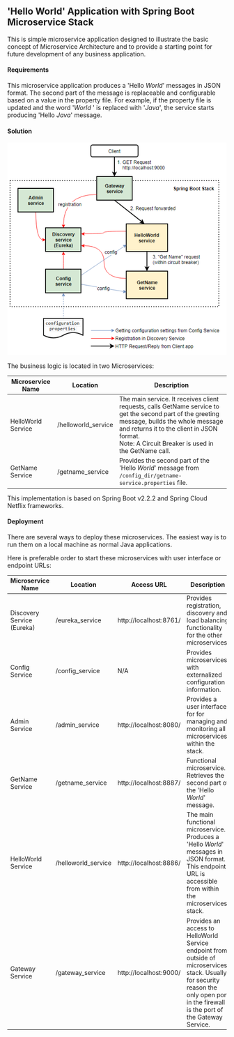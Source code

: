 ## 'Hello World' Application with Spring Boot Microservice  Stack

This is simple microservice application designed to illustrate  the basic concept of Microservice Architecture and to provide a starting point for future development of any business application. 

#### Requirements

This microservice application produces a 'Hello *World*'  messages in JSON format. The  second  part of the message is replaceable and configurable based on a  value in the property file. For example, if the property file is updated and the word '*World* ' is replaced with '*Java*', the service starts producing 'Hello *Java*' message.

#### Solution

!['Hello World' microservices](hello-world-microservices2.png)



The business logic is located in two Microservices:

| Microservice Name  | Location            | Description                                                  |
| ------------------ | ------------------- | ------------------------------------------------------------ |
| HelloWorld Service | /helloworld_service | The main service. It receives client requests,  calls GetName service  to get the second part of the greeting message,  builds the whole message and returns it to the client in JSON format.<br />Note:  A Circuit Breaker is used in the  GetName call. |
| GetName Service    | /getname_service    | Provides the second part of the 'Hello *World*' message from `/config_dir/getname-service.properties` file. |

This implementation is based on Spring Boot v2.2.2 and Spring Cloud Netflix frameworks. 



#### Deployment

There are several ways to deploy these microservices.  The easiest way is to run them on a local machine  as normal Java applications. 

Here is  preferable order to start these microservices  with  user interface or endpoint URLs:

| Microservice Name          | Location            | Access URL             | Description                                                  |
| -------------------------- | ------------------- | ---------------------- | ------------------------------------------------------------ |
| Discovery Service (Eureka) | /eureka_service     | http://localhost:8761/ | Provides registration, discovery and load balancing functionality for the other microservices. |
| Config Service             | /config_service     | N/A                    | Provides microservices  with externalized configuration information. |
| Admin Service              | /admin_service      | http://localhost:8080/ | Provides a user interface for for managing and monitoring  all microservices within the stack. |
| GetName Service            | /getname_service    | http://localhost:8887/ | Functional microservice. Retrieves the second part of the 'Hello *World*' message. |
| HelloWorld Service         | /helloworld_service | http://localhost:8886/ | The main functional microservice.  Produces a 'Hello *World*'  messages in JSON format.  This endpoint URL  is accessible from within the microservices stack. |
| Gateway Service            | /gateway_service    | http://localhost:9000/ | Provides an access to HelloWorld Service  endpoint from outside of microservices stack. Usually, for security reason the only open port in the firewall  is the port of  the Gateway Service. |

